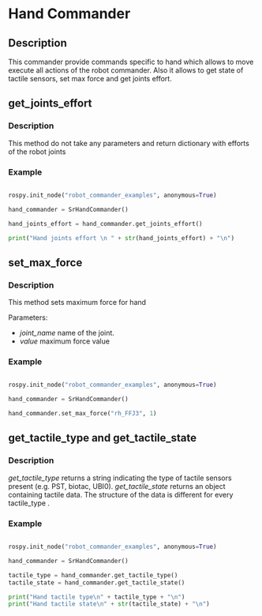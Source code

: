 # Hand Commander
 
## Description

This commander provide commands specific to hand which allows to move execute all actions of the robot commander.
Also it allows to get state of tactile sensors, set max force and get joints effort.

## get_joints_effort

### Description 

This method do not take any parameters and return dictionary with efforts of the robot joints

### Example

```python

rospy.init_node("robot_commander_examples", anonymous=True)

hand_commander = SrHandCommander()

hand_joints_effort = hand_commander.get_joints_effort()

print("Hand joints effort \n " + str(hand_joints_effort) + "\n")
```

## set_max_force

### Description

  This method sets maximum force for hand
 
Parameters:
 
  * *joint_name* name of the joint.
  * *value* maximum force value

### Example

```python

rospy.init_node("robot_commander_examples", anonymous=True)

hand_commander = SrHandCommander()

hand_commander.set_max_force("rh_FFJ3", 1)
```

## get_tactile_type and get_tactile_state

### Description

*get_tactile_type* returns a string indicating the type of tactile sensors present (e.g. PST, biotac, UBI0). 
*get_tactile_state* returns an object containing tactile data. The structure of the data is different for every tactile_type .

### Example

```python

rospy.init_node("robot_commander_examples", anonymous=True)

hand_commander = SrHandCommander()

tactile_type = hand_commander.get_tactile_type()
tactile_state = hand_commander.get_tactile_state()

print("Hand tactile type\n" + tactile_type + "\n")
print("Hand tactile state\n" + str(tactile_state) + "\n")
```
